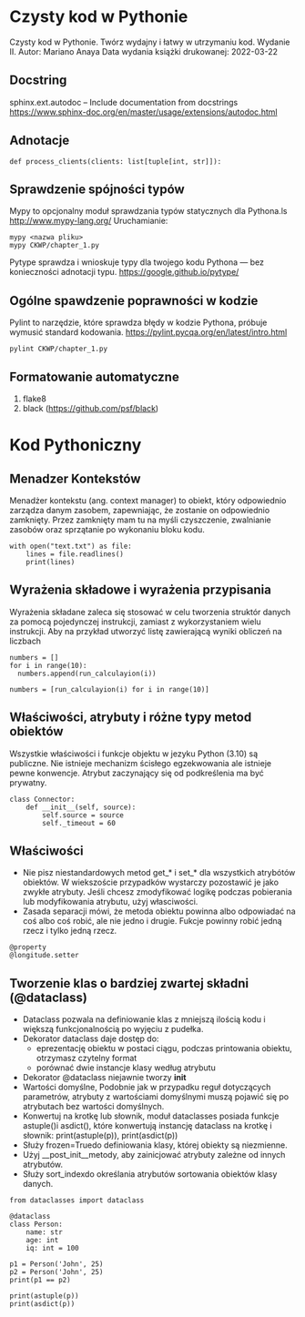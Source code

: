 # Czysty kod w Pythonie
Czysty kod w Pythonie. Twórz wydajny i łatwy w utrzymaniu kod. Wydanie II.
Autor: Mariano Anaya 
Data wydania książki drukowanej: 2022-03-22

## Docstring
sphinx.ext.autodoc – Include documentation from docstrings
https://www.sphinx-doc.org/en/master/usage/extensions/autodoc.html

## Adnotacje
```shell
def process_clients(clients: list[tuple[int, str]]):
```

## Sprawdzenie spójności typów
Mypy to opcjonalny moduł sprawdzania typów statycznych dla Pythona.ls
http://www.mypy-lang.org/
Uruchamianie:
```shell
mypy <nazwa pliku>
mypy CKWP/chapter_1.py
```
Pytype sprawdza i wnioskuje typy dla twojego kodu Pythona — bez konieczności adnotacji typu.
https://google.github.io/pytype/

## Ogólne spawdzenie poprawności w kodzie
Pylint to narzędzie, które sprawdza błędy w kodzie Pythona, próbuje wymusić standard kodowania.
https://pylint.pycqa.org/en/latest/intro.html

```shell
pylint CKWP/chapter_1.py
```

## Formatowanie automatyczne 
1. flake8
2. black (https://github.com/psf/black)

# Kod Pythoniczny

## Menadzer Kontekstów
Menadżer kontekstu (ang. context manager) to obiekt, który odpowiednio zarządza danym zasobem, 
zapewniając, że zostanie on odpowiednio zamknięty. Przez zamknięty mam tu na myśli czyszczenie, 
zwalnianie zasobów oraz sprzątanie po wykonaniu bloku kodu.
```shell
with open("text.txt") as file:
    lines = file.readlines()
    print(lines)
```

## Wyrażenia składowe i wyrażenia przypisania 
Wyrażenia składane zaleca się stosować w celu tworzenia struktór danych za pomocą pojedynczej 
instrukcji, zamiast z wykorzystaniem wielu instrukcji. Aby na przykład utworzyć listę zawierającą 
wyniki obliczeń na liczbach
```shell
numbers = []
for i in range(10):
  numbers.append(run_calculayion(i))
  
numbers = [run_calculayion(i) for i in range(10)]
```

## Właściwości, atrybuty i różne typy metod obiektów
Wszystkie właściwości i funkcje objektu w jezyku Python (3.10) są publiczne. 
Nie istnieje mechanizm ścisłego egzekwowania ale istnieje pewne konwencje. Atrybut zaczynający się 
od podkreślenia ma być prywatny.
```shell
class Connector:
    def __init__(self, source):
        self.source = source
        self._timeout = 60
```

## Właściwości 
* Nie pisz niestandardowych metod get_* i set_* dla wszystkich atrybótów obiektów. W wiekszoście 
przypadków wystarczy pozostawić je jako zwykłe atrybuty. Jeśli chcesz zmodyfikować logikę podczas 
pobierania lub modyfikowania atrybutu, użyj własciwości.
* Zasada separacji mówi, że metoda obiektu powinna albo odpowiadać na coś albo coś robić, 
ale nie jedno i drugie. Fukcje powinny robić jedną rzecz i tylko jedną rzecz. 
```shell
@property
@longitude.setter
```

## Tworzenie klas o bardziej zwartej składni (@dataclass)
* Dataclass pozwala na definiowanie klas z mniejszą ilością kodu i większą funkcjonalnością po 
wyjęciu z pudełka.
* Dekorator dataclass daje dostęp do:
  * eprezentację obiektu w postaci ciągu, podczas printowania obiektu, otrzymasz czytelny format
  * porównać dwie instancje klasy według atrybutu
* Dekorator @dataclass niejawnie tworzy __init__
* Wartości domyślne, Podobnie jak w przypadku reguł dotyczących parametrów, atrybuty z wartościami 
domyślnymi muszą pojawić się po atrybutach bez wartości domyślnych.
* Konwertuj na krotkę lub słownik, moduł dataclasses posiada funkcje astuple()i asdict(), 
które konwertują instancję dataclass na krotkę i słownik: print(astuple(p)), print(asdict(p))
* Służy frozen=Truedo definiowania klasy, której obiekty są niezmienne.
* Użyj __post_init__metody, aby zainicjować atrybuty zależne od innych atrybutów.
* Służy sort_indexdo określania atrybutów sortowania obiektów klasy danych.

```shell
from dataclasses import dataclass

@dataclass
class Person:
    name: str
    age: int
    iq: int = 100
    
p1 = Person('John', 25)
p2 = Person('John', 25)
print(p1 == p2)
    
print(astuple(p))
print(asdict(p))
```